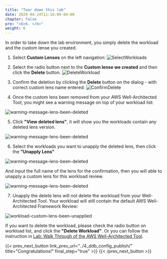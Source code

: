 ```yaml
---
title: "Tear down this lab"
date: 2020-04-24T11:16:09-04:00
chapter: false
pre: "<b>6. </b>"
weight: 6
---
```


In order to take down the lab environment, you simply delete the workload and the custom lense you created.



1. Select **Custom Lenses** on the left navigation:
![SelectWorkloads](/watool/100_Custom_Lenses_on_WATool/images/6_0_select_custom_lenses.jpg)

2. Select the radio button next to the **Custom lense we created** and then click the **Delete** button.
![DeleteWorkload](/watool/100_Custom_Lenses_on_WATool/images/6_0_select_custom_lens_to_delete.jpg)

3. Confirm the deletion by clicking the **Delete** button on the dialog - with correct custom lens name entered:
![ConfirmDelete](/watool/100_Custom_Lenses_on_WATool/images/6_0_delete_custom_lens_confirm.jpg)

4. Once the custom lens been removed from your AWS Well-Architected Tool, you might see a warning message on top of your workload list:

![warning-message-lens-been-deleted](/watool/100_Custom_Lenses_on_WATool/images/6_1_warning_msg_lens_version_deleted.png) 

5. Click **"View deleted lens"**, it will show you the workloads contain any deleted lens version. 

![warning-message-lens-been-deleted](/watool/100_Custom_Lenses_on_WATool/images/6_2_workload_list_lens_version_deleted.png) 

6. Select the workloads you want to unapply the deleted lens, then click the **"Unapply Lens"**

![warning-message-lens-been-deleted](/watool/100_Custom_Lenses_on_WATool/images/6_3_unapply_deleted_lens_from_workload.png)

And input the full name of the lens for the confirmation, then you will able to unapply a custom lens for this workload review. 

![warning-message-lens-been-deleted](/watool/100_Custom_Lenses_on_WATool/images/6_4_confirm_input_full_lens_name.png)

7. Unapply the delete lens will not delete the workload from your Well-Architected Tool. Your workload will still contain the default AWS Well-Architected Framework Review:

![workload-custom-lens-been-unapplied](/watool/100_Custom_Lenses_on_WATool/images/6_5_workload_custom_lens_unapplied.png)

If you want to delete the workload, please check the radio button on workload list, and click the **"Delete Workload"**. Or you can follow the instruction in [Lab: Walk Through of the AWS Well-Architected Tool](../../../100_labs/100_walkthrough_of_the_well-architected_tool/6_tear_down/). 

{{< prev_next_button link_prev_url="../4_ddb_config_publish/"  title="Congratulations!" final_step="true" >}}
{{< /prev_next_button >}}
